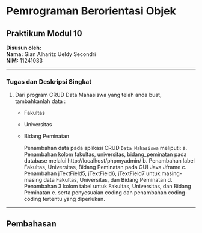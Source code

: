 # Pemrograman Berorientasi Objek

## Praktikum Modul 10

**Disusun oleh:**  
**Nama:** Gian Alharitz Ueldy Secondri  
**NIM:** 11241033

---

### Tugas dan Deskripsi Singkat

1. Dari program CRUD Data Mahasiswa yang telah anda buat, tambahkanlah data :

   - Fakultas
   - Universitas
   - Bidang Peminatan

     Penambahan data pada aplikasi CRUD `Data_Mahasiswa` meliputi:
     a. Penambahan kolom fakultas, universitas, bidang_peminatan pada database
     melalui http://localhost/phpmyadmin/
     b. Penambahan label Fakultas, Universitas, Bidang Peminatan pada GUI Java
     Jframe
     c. Penambahan jTextField5, jTextField6, jTextField7 untuk masing-masing data
     Fakultas, Universitas, dan Bidang Peminatan
     d. Penambahan 3 kolom tabel untuk Fakultas, Universitas, dan Bidang Peminatan
     e. serta penyesuaian coding dan penambahan coding-coding tertentu yang
     diperlukan.

---

## Pembahasan
